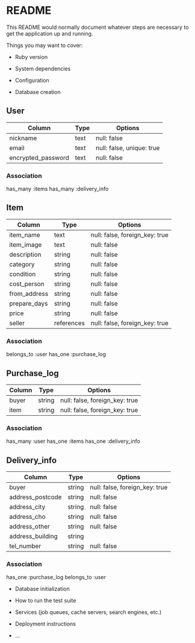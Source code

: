 # README

This README would normally document whatever steps are necessary to get the
application up and running.

Things you may want to cover:

* Ruby version

* System dependencies

* Configuration

* Database creation

## User
| Column               | Type       | Options                        |
|----------------------|------------|--------------------------------|
| nickname             | text       | null: false                    |
| email                | text       | null: false, unique: true      |
| encrypted_password   | text       | null: false                    |
### Association 
has_many :items
has_many :delivery_info


## Item
| Column               | Type       | Options                        |
|----------------------|------------|--------------------------------|
| item_name            | text       | null: false, foreign_key: true |
| item_image           | text       | null: false                    |
| description          | string     | null: false                    |
| category             | string     | null: false                    |
| condition            | string     | null: false                    |
| cost_person          | string     | null: false                    |
| from_address         | string     | null: false                    |
| prepare_days         | string     | null: false                    |
| price                | string     | null: false                    |
| seller               | references | null: false, foreign_key: true |
### Association
belongs_to :user
has_one :purchase_log


## Purchase_log
| Column               | Type      | Options                        |
|----------------------|-----------|--------------------------------|
| buyer                | string    | null: false, foreign_key: true |
| item                 | string    | null: false, foreign_key: true |
### Association
has_many :user
has_one :items
has_one :delivery_info


## Delivery_info
| Column               | Type      | Options                        |
|----------------------|-----------|--------------------------------|
| buyer                | string    | null: false, foreign_key: true |
| address_postcode     | string    | null: false                    |
| address_city         | string    | null: false                    |
| address_cho          | string    | null: false                    |
| address_other        | string    | null: false                    |
| address_building     | string    |                                |
| tel_number           | string    | null: false                    |
### Association
has_one :purchase_log
belongs_to :user



* Database initialization

* How to run the test suite

* Services (job queues, cache servers, search engines, etc.)

* Deployment instructions

* ...
